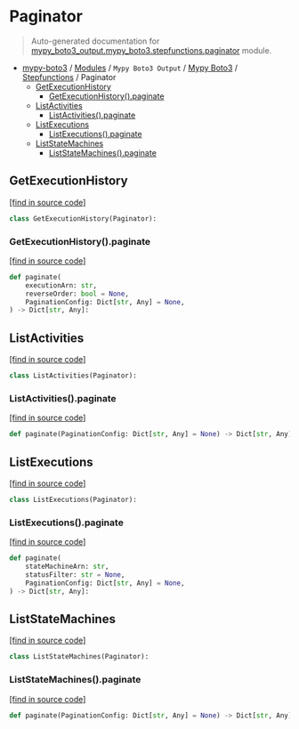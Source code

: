 # Paginator

> Auto-generated documentation for [mypy_boto3_output.mypy_boto3.stepfunctions.paginator](https://github.com/vemel/mypy_boto3/blob/master/mypy_boto3_output/mypy_boto3/stepfunctions/paginator.py) module.

- [mypy-boto3](../../../README.md#mypy_boto3) / [Modules](../../../MODULES.md#mypy-boto3-modules) / `Mypy Boto3 Output` / [Mypy Boto3](../index.md#mypy-boto3) / [Stepfunctions](index.md#stepfunctions) / Paginator
    - [GetExecutionHistory](#getexecutionhistory)
        - [GetExecutionHistory().paginate](#getexecutionhistorypaginate)
    - [ListActivities](#listactivities)
        - [ListActivities().paginate](#listactivitiespaginate)
    - [ListExecutions](#listexecutions)
        - [ListExecutions().paginate](#listexecutionspaginate)
    - [ListStateMachines](#liststatemachines)
        - [ListStateMachines().paginate](#liststatemachinespaginate)

## GetExecutionHistory

[[find in source code]](https://github.com/vemel/mypy_boto3/blob/master/mypy_boto3_output/mypy_boto3/stepfunctions/paginator.py#L9)

```python
class GetExecutionHistory(Paginator):
```

### GetExecutionHistory().paginate

[[find in source code]](https://github.com/vemel/mypy_boto3/blob/master/mypy_boto3_output/mypy_boto3/stepfunctions/paginator.py#L12)

```python
def paginate(
    executionArn: str,
    reverseOrder: bool = None,
    PaginationConfig: Dict[str, Any] = None,
) -> Dict[str, Any]:
```

## ListActivities

[[find in source code]](https://github.com/vemel/mypy_boto3/blob/master/mypy_boto3_output/mypy_boto3/stepfunctions/paginator.py#L21)

```python
class ListActivities(Paginator):
```

### ListActivities().paginate

[[find in source code]](https://github.com/vemel/mypy_boto3/blob/master/mypy_boto3_output/mypy_boto3/stepfunctions/paginator.py#L24)

```python
def paginate(PaginationConfig: Dict[str, Any] = None) -> Dict[str, Any]:
```

## ListExecutions

[[find in source code]](https://github.com/vemel/mypy_boto3/blob/master/mypy_boto3_output/mypy_boto3/stepfunctions/paginator.py#L28)

```python
class ListExecutions(Paginator):
```

### ListExecutions().paginate

[[find in source code]](https://github.com/vemel/mypy_boto3/blob/master/mypy_boto3_output/mypy_boto3/stepfunctions/paginator.py#L31)

```python
def paginate(
    stateMachineArn: str,
    statusFilter: str = None,
    PaginationConfig: Dict[str, Any] = None,
) -> Dict[str, Any]:
```

## ListStateMachines

[[find in source code]](https://github.com/vemel/mypy_boto3/blob/master/mypy_boto3_output/mypy_boto3/stepfunctions/paginator.py#L40)

```python
class ListStateMachines(Paginator):
```

### ListStateMachines().paginate

[[find in source code]](https://github.com/vemel/mypy_boto3/blob/master/mypy_boto3_output/mypy_boto3/stepfunctions/paginator.py#L43)

```python
def paginate(PaginationConfig: Dict[str, Any] = None) -> Dict[str, Any]:
```
